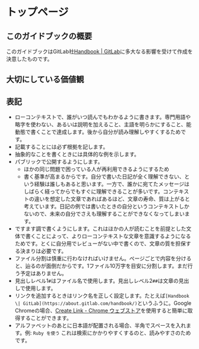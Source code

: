 # トップページ

## このガイドブックの概要

このガイドブックはGitLab社<a href="https://about.gitlab.com/handbook/">Handbook | GitLab</a>に多大なる影響を受けて作成を決意したものです。

## 大切にしている価値観

## 表記

- ローコンテキストで、誰がいつ読んでもわかるように書きます。専門用語や略字を使わない、あるいは説明を加えること、主語を明らかにすること、能動態で書くことで達成します。後から自分が読み理解しやすくするためです。
- 記載することには必ず根拠を記します。
- 抽象的なことを書くときには具体的な例を示します。
- パブリックで公開するようにします。
  - ほかの同じ問題で困っている人が再利用できるようにするため
  - 書く基準が高まるからです。自分で書いた日記が全く理解できない、という経験は誰しもあると思います。一方で、誰かに宛てたメッセージはしばらく経ってからでもすぐに理解できることが多いです。コンテキストの違いを想定した文章であればあるほど、文章の寿命、質は上がると考えています。日記の例では書いたときの自分というコンテキストしかないので、未来の自分でさえも理解することができなくなってしまいます。
- ですます調で書くようにします。これはほかの人が読むことを前提とした文体で書くことによって、よりローコンテキストな文章を意識するようになるためです。とくに自分用でレビューがない中で書くので、文章の質を担保する決まりは必要です。
- ファイル分割は慎重に行わなければいけません。ページごとで内容を分けると、辿るのが面倒だからです。1ファイル10万字を目安に分割します。まだ行う予定はありません。
- 見出しレベル1`#`はファイル名で使用します。見出しレベル2`##`は文章の見出しで使用します。
- リンクを追加するときはリンク名を正しく設定します。たとえば`[Handbook \| GitLab](https://about.gitlab.com/handbook/)`というふうに。Google Chromeの場合、[Create Link \- Chrome ウェブストア](https://chrome.google.com/webstore/detail/create-link/gcmghdmnkfdbncmnmlkkglmnnhagajbm?hl=ja)を使用すると簡単に取得することができます。
- アルファベットのあとに日本語が配置される場合、半角でスペースを入れます。例: `Ruby を使う` これは検索にかかりやすくするのと、読みやすさのためです。
